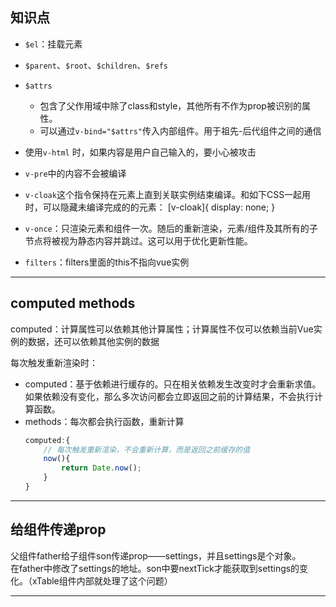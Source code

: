 ## 知识点

- `$el`：挂载元素
- `$parent`、`$root`、`$children`、`$refs`
- `$attrs`
  - 包含了父作用域中除了class和style，其他所有不作为prop被识别的属性。
  - 可以通过`v-bind="$attrs"`传入内部组件。用于祖先-后代组件之间的通信

- 使用`v-html` 时，如果内容是用户自己输入的，要小心被攻击

- `v-pre`中的内容不会被编译

- `v-cloak`这个指令保持在元素上直到关联实例结束编译。和如下CSS一起用时，可以隐藏未编译完成的的元素：
    [v-cloak]{
        display: none;
    }

- `v-once`：只渲染元素和组件一次。随后的重新渲染，元素/组件及其所有的子节点将被视为静态内容并跳过。这可以用于优化更新性能。

- `filters`：filters里面的this不指向vue实例




---




## computed methods
computed：计算属性可以依赖其他计算属性；计算属性不仅可以依赖当前Vue实例的数据，还可以依赖其他实例的数据

每次触发重新渲染时：

- computed：基于依赖进行缓存的。只在相关依赖发生改变时才会重新求值。如果依赖没有变化，那么多次访问都会立即返回之前的计算结果，不会执行计算函数。
- methods：每次都会执行函数，重新计算
  ```js
  computed:{
      // 每次触发重新渲染，不会重新计算，而是返回之前缓存的值
      now(){
          return Date.now();
      }
  }
  ```




---




## 给组件传递prop
父组件father给子组件son传递prop——settings，并且settings是个对象。  
在father中修改了settings的地址。son中要nextTick才能获取到settings的变化。（xTable组件内部就处理了这个问题）




---

